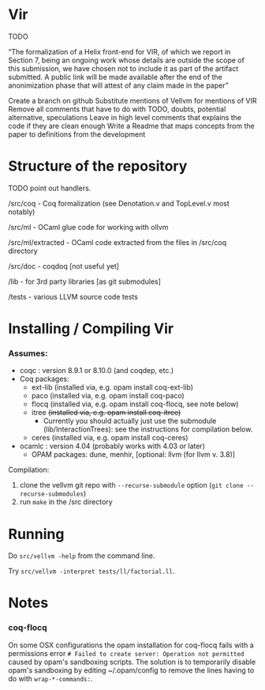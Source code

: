 # Vir

TODO

“The formalization of a Helix front-end for VIR, of which we report in Section 7, being an ongoing work whose details are outside the scope of this submission, we have chosen not to include it as part of the artifact submitted. A public link will be made available after the end of the anonimization phase that will attest of any claim made in the paper” 

Create a branch on github
Substitute mentions of Vellvm for mentions of VIR
Remove all comments that have to do with TODO, doubts, potential alternative, speculations
Leave in high level comments that explains the code if they are clean enough
Write a Readme that maps concepts from the paper to definitions from the development

# Structure of the repository

TODO point out handlers.

/src/coq  - Coq formalization (see Denotation.v and TopLevel.v most notably)

/src/ml   - OCaml glue code for working with ollvm

/src/ml/extracted - OCaml code extracted from the files in /src/coq directory

/src/doc - coqdoq  [not useful yet]

/lib  - for 3rd party libraries [as git submodules]

/tests - various LLVM source code tests

# Installing / Compiling Vir

### Assumes: 
  - coqc   : version 8.9.1 or 8.10.0 (and coqdep, etc.) 
  - Coq packages: 
    - ext-lib    (installed via, e.g. opam install coq-ext-lib)
    - paco       (installed via, e.g. opam install coq-paco)
    - flocq      (installed via, e.g. opam install coq-flocq, see note below) 
    - itree      ~~(installed via, e.g. opam install coq-itree)~~
      - Currently you should actually just use the submodule (lib/InteractionTrees): see the instructions for compilation below.
    - ceres      (installed via, e.g. opam install coq-ceres)
- ocamlc : version 4.04    (probably works with 4.03 or later)
  - OPAM packages: dune, menhir, [optional: llvm  (for llvm v. 3.8)]

Compilation:

1. clone the vellvm git repo with `--recurse-submodule` option (`git clone --recurse-submodules`)
2. run `make` in the /src directory

# Running

Do `src/vellvm -help` from the command line.

Try `src/vellvm -interpret tests/ll/factorial.ll`.


# Notes

### coq-flocq

On some OSX configurations the opam installation for coq-flocq fails with a
permissions error `# Failed to create server: Operation not permitted` caused by
opam's sandboxing scripts.  The solution is to temporarily disable opam's
sandboxing by editing ~/.opam/config to remove the lines having to do with
`wrap-*-commands:`.

